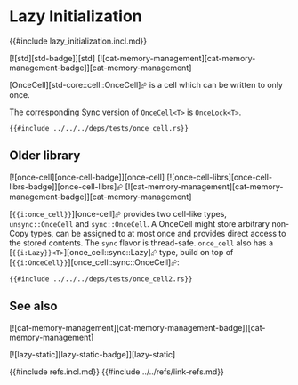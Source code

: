# Lazy Initialization

{{#include lazy_initialization.incl.md}}

[![std][std-badge]][std]  [![cat-memory-management][cat-memory-management-badge]][cat-memory-management]

[OnceCell][std-core::cell::OnceCell]⮳ is a cell which can be written to only once.

The corresponding Sync version of `OnceCell<T>` is `OnceLock<T>`.

```rust,editable
{{#include ../../../deps/tests/once_cell.rs}}
```

## Older library

[![once-cell][once-cell-badge]][once-cell]  [![once-cell-librs][once-cell-librs-badge]][once-cell-librs]⮳  [![cat-memory-management][cat-memory-management-badge]][cat-memory-management]

[`{{i:once_cell}}`][once-cell]⮳ provides two cell-like types, `unsync::OnceCell` and `sync::OnceCell`. A OnceCell might store arbitrary non-Copy types, can be assigned to at most once and provides direct access to the stored contents. The `sync` flavor is thread-safe. `once_cell` also has a [`{{i:Lazy}}<T>`][once_cell::sync::Lazy]⮳ type, build on top of [`{{i:OnceCell}}`][once_cell::sync::OnceCell]⮳:

```rust,editable,mdbook-runnable
{{#include ../../../deps/tests/once_cell2.rs}}
```

## See also

[![cat-memory-management][cat-memory-management-badge]][cat-memory-management]

[![lazy-static][lazy-static-badge]][lazy-static]

{{#include refs.incl.md}}
{{#include ../../refs/link-refs.md}}
